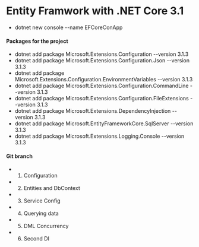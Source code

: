 # Entity Framwork with .NET Core 3.1

- dotnet new console --name EFCoreConApp

#### Packages for the project
- dotnet add package Microsoft.Extensions.Configuration --version 3.1.3
- dotnet add package Microsoft.Extensions.Configuration.Json --version 3.1.3
- dotnet add package Microsoft.Extensions.Configuration.EnvironmentVariables --version 3.1.3
- dotnet add package Microsoft.Extensions.Configuration.CommandLine --version 3.1.3
- dotnet add package Microsoft.Extensions.Configuration.FileExtensions --version 3.1.3
- dotnet add package Microsoft.Extensions.DependencyInjection --version 3.1.3
- dotnet add package Microsoft.EntityFrameworkCore.SqlServer --version 3.1.3
- dotnet add package Microsoft.Extensions.Logging.Console --version 3.1.3

#### Git branch

- 1) Configuration
- 2) Entities and DbContext
- 3) Service Config
- 4) Querying data
- 5) DML Concurrency
- 6) Second DI